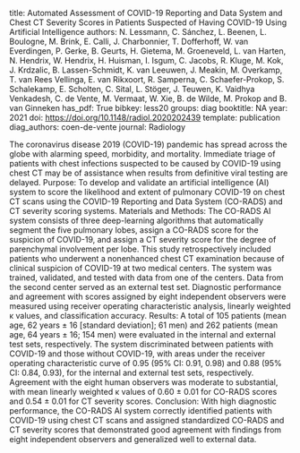 title: Automated Assessment of COVID-19 Reporting and Data System and Chest CT Severity Scores in Patients Suspected of Having COVID-19 Using Artificial Intelligence
authors: N. Lessmann, C. Sánchez, L. Beenen, L. Boulogne, M. Brink, E. Calli, J. Charbonnier, T. Dofferhoff, W. van Everdingen, P. Gerke, B. Geurts, H. Gietema, M. Groeneveld, L. van Harten, N. Hendrix, W. Hendrix, H. Huisman, I. Isgum, C. Jacobs, R. Kluge, M. Kok, J. Krdzalic, B. Lassen-Schmidt, K. van Leeuwen, J. Meakin, M. Overkamp, T. van Rees  Vellinga, E. van Rikxoort, R. Samperna, C. Schaefer-Prokop, S. Schalekamp, E. Scholten, C. Sital, L. Stöger, J. Teuwen, K. Vaidhya  Venkadesh, C. de Vente, M. Vermaat, W. Xie, B. de Wilde, M. Prokop and B. van Ginneken
has_pdf: True 
bibkey: less20
groups: diag
booktitle: NA 
year: 2021
doi: https://doi.org/10.1148/radiol.2020202439
template: publication
diag_authors: coen-de-vente
journal: Radiology


The coronavirus disease 2019 (COVID-19) pandemic has spread across the globe with alarming speed, morbidity, and mortality. Immediate triage of patients with chest infections suspected to be caused by COVID-19 using chest CT may be of assistance when results from definitive viral testing are delayed. Purpose: To develop and validate an artificial intelligence (AI) system to score the likelihood and extent of pulmonary COVID-19 on chest CT scans using the COVID-19 Reporting and Data System (CO-RADS) and CT severity scoring systems. Materials and Methods: The CO-RADS AI system consists of three deep-learning algorithms that automatically segment the five pulmonary lobes, assign a CO-RADS score for the suspicion of COVID-19, and assign a CT severity score for the degree of parenchymal involvement per lobe. This study retrospectively included patients who underwent a nonenhanced chest CT examination because of clinical suspicion of COVID-19 at two medical centers. The system was trained, validated, and tested with data from one of the centers. Data from the second center served as an external test set. Diagnostic performance and agreement with scores assigned by eight independent observers were measured using receiver operating characteristic analysis, linearly weighted κ values, and classification accuracy. Results: A total of 105 patients (mean age, 62 years ± 16 [standard deviation]; 61 men) and 262 patients (mean age, 64 years ± 16; 154 men) were evaluated in the internal and external test sets, respectively. The system discriminated between patients with COVID-19 and those without COVID-19, with areas under the receiver operating characteristic curve of 0.95 (95% CI: 0.91, 0.98) and 0.88 (95% CI: 0.84, 0.93), for the internal and external test sets, respectively. Agreement with the eight human observers was moderate to substantial, with mean linearly weighted κ values of 0.60 ± 0.01 for CO-RADS scores and 0.54 ± 0.01 for CT severity scores. Conclusion: With high diagnostic performance, the CO-RADS AI system correctly identified patients with COVID-19 using chest CT scans and assigned standardized CO-RADS and CT severity scores that demonstrated good agreement with findings from eight independent observers and generalized well to external data.

